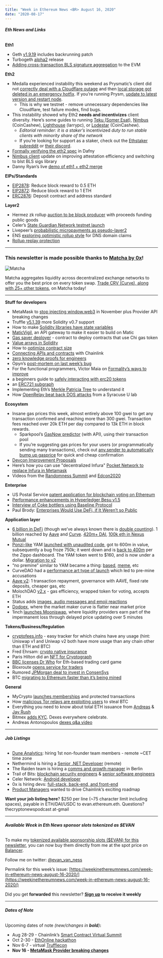 ```yaml
---
title: "Week in Ethereum News <BR> August 16, 2020"
date: "2020-08-17"
---
```


###### **Eth News and Links**

**Eth1**

- Geth [v1.9.19](https://github.com/ethereum/go-ethereum/releases/tag/v1.9.19) includes backrunning patch
- Turbogeth [alpha2](https://github.com/ledgerwatch/turbo-geth/releases/tag/v2020.08.02-alpha) release
- [Adding cross-transaction BLS signature aggregation](https://ethresear.ch/t/adding-cross-transaction-bls-signature-aggregation-to-ethereum/7844) to the EVM

**Eth2**

- Medalla experienced instability this weekend as Prysmatic’s client did not [correctly deal with a Cloudflare outage](https://docs.google.com/document/d/11RmitNRui10LcLCyoXY6B1INCZZKq30gEU6BEg3EWfk/edit#heading=h.d5qpimbr9o7y) and then [local storage got deleted in an emergency hotfix](https://twitter.com/terencechain/status/1294637848029585409). If you’re running Prysm, [update to latest version and restart node](https://github.com/prysmaticlabs/prysm/releases/tag/v1.0.0-alpha.22).
    - This is why we testnet - remove unnecessary dependencies like Cloudflare, test failure modes, find bugs.
- This instability showed why Eth2 **needs and incentivizes** client diversity. Here’s some guides to running [Teku (Somer Esat)](https://medium.com/@SomerEsat/guide-to-staking-on-ethereum-2-0-ubuntu-medalla-teku-170e2c52bd23), [Nimbus](https://www.coincashew.com/coins/overview-eth/guide-how-to-stake-on-eth2-with-nimbus) (CoinCashew), [Lighthouse](https://gist.github.com/Larrypcdotcom/fcd4e79c2cf02ce37ec6ed9797beca2c) (larrypc), or [Lodestar](https://www.coincashew.com/coins/overview-eth/guide-how-to-stake-on-eth2-with-lodestar) (CoinCashew).
    - _Editorial reminder: it is a staker’s_ incentivized _duty to run stable clients with minority share of the network_
    - If you’re looking for support as a staker, check out the [Ethstaker subreddit](https://www.reddit.com/r/ethstaker/) or [their discord](https://discord.com/invite/6fJw9qG).
- [Formally verifying the eth2 spec](https://consensys.net/blog/blockchain-development/formally-verifying-the-ethereum-2-0-phase-0-specifications/) in Dafny
- [Nimbus client](https://our.status.im/medalla-update/) update on improving attestation efficiency and switching to blst BLS sigs library
- Danny Ryan’s live [demo of eth1 + eth2 merge](https://youtube.com/watch?v=6iW1MeT-Cug%E2%80%A6)

**EIPs/Standards**

- [EIP2878](https://github.com/ethereum/EIPs/pull/2878): Reduce block reward to 0.5 ETH
- [EIP2872](https://github.com/ethereum/EIPs/blob/5a883ed1d738b8153ac69dc57146492b2596d646/eip-halvening.md): Reduce block reward to 1 ETH
- [ERC2876](https://github.com/junderw/EIPs/blob/bd4195448e2e5067c48c320e8c4abd7c8c37835a/EIPS/eip-2876.md): Deposit contract and address standard

**Layer2**

- Hermez zk rollup [auction to be block producer](https://blog.hermez.io/proof-of-donation-keeping-hermez-permissionless-and-giving-back-to-the-community/) with proceeds funding public goods
- Celer’s [State Guardian Network testnet launch](https://blog.celer.network/2020/08/10/state-guardian-network-beta-testnet-launches/)
- Livepeer’s [probabilistic micropayments as pseudo-layer2](https://forum.livepeer.org/t/how-are-livepeers-probabilistic-micropayments-holding-up-with-these-ethereum-high-gas-prices/1127)
- ENS [exploring optimistic rollup style](https://discuss.ens.domains/t/improving-gas-efficiency-of-dns-domain-claims-with-optimistic-verification/189) for DNS domain claims
- [Rollup replay protection](https://ethresear.ch/t/zkrollup-optimistic-rollup-replay-protection/6999)

* * *

### **This newsletter is made possible thanks to [Matcha by 0x](https://matcha.xyz/)!**

![Matcha](https://weekinethereumnews.com/wp-content/uploads/2020/06/matcha-avatar.png)[](https://cdn.substack.com/image/fetch/c_limit,f_auto,q_auto:good,fl_progressive:steep/https%3A%2F%2Fbucketeer-e05bbc84-baa3-437e-9518-adb32be77984.s3.amazonaws.com%2Fpublic%2Fimages%2F6bf41fc7-b9e9-46df-9eaf-049d4c4ca96e_280x280.png)

Matcha aggregates liquidity across decentralized exchange networks to offer you the best price on every token swap. [Trade CRV (Curve), along with 25+ other tokens](https://matcha.xyz/), on Matcha today!

* * *

**Stuff for developers**

- MetaMask to [stop injecting window.web3](https://medium.com/metamask/breaking-changes-to-the-metamask-provider-its-happening-eebc91fff1a7) in November plus Provider API breaking changes
- Truffle [v5.1.39](https://github.com/trufflesuite/truffle/releases/tag/v5.1.39) more Solidity v0.7 support
- How to make [Solidity libraries have state variables](https://dev.to/mudgen/solidity-libraries-can-t-have-state-variables-oh-yes-they-can-3ke9)
- [MaticVigil](https://medium.com/blockvigil/maticvigil-scalable-blockchain-api-for-everyone-2bc09489e602), an API gateway to make it easier to build on Matic
- [Gas saver deployer](https://twitter.com/emilianobonassi/status/1292788283592912896) - contract to deploy contracts that use Chi gas token
- [Value arrays in Solidity](https://medium.com/coinmonks/value-arrays-in-solidity-32ca65135d5b?source=friends_link&sk=3c2aaf53c7f776cf7d636112d311a48d)
- How to [optimize contract size](https://medium.com/coinmonks/how-to-optimize-eth-smart-contract-size-part-1-a393f444a1df)
- [Connecting APIs and contracts](https://blog.chain.link/apis-smart-contracts-and-how-to-connect-them/) with Chainlink
- [zero knowledge proofs for engineers](https://blog.zkga.me/intro-to-zksnarks)
- Opyn’s [post-mortem on last week’s bug](https://medium.com/opyn/opyn-eth-put-exploit-post-mortem-1a009e3347a8)
- For the functional programmers, Victor Maia on [Formality’s ways to improve](https://medium.com/@maiavictor/thoughts-about-formality-69aa730df481)
- a beginners guide to [safely interacting with erc20 tokens](https://soliditydeveloper.com/safe-erc20)
- an [ERC721 subgraph](https://twitter.com/wighawag/status/1293254549092872197)
- Implementing Eth’s [Merkle Patricia Tree](https://medium.com/@chiqing/merkle-patricia-trie-explained-ae3ac6a7e123) to understand it
- How [OpenRelay beat back DOS attacks](https://blog.openrelay.xyz/dos/thursday) from a Syracuse U lab

**Ecosystem**

- Insane gas prices this week, almost entirely above 100 gwei to get any transaction confirmed and reaching more than 300 gwei. Transaction fees reached over 20k ETH per day compared to 13k ETH in block rewards.
    - Sparkpool’s [GasNow predictor](https://www.gasnow.org/) (with API), using their transaction pool
    - If you’re suggesting gas prices for your users (or programmatically sending many transactions), check out [any.sender to automatically bump up gasprice](https://medium.com/anydot/how-well-does-any-sender-cope-during-events-like-yam-wednesday-ef4d30ed279e) for quick and cheap confirmation
- [Devcon Improvement Proposals](https://blog.ethereum.org/2020/08/14/announcing-devcon-improvement-proposals/)
- Here’s how you can use "decentralized Infura" [Pocket Network to replace Infura in Metamask](https://medium.com/pocket-network/making-metamask-highly-redundant-by-relaying-through-pockets-decentralized-ethereum-api-e556002043ad)
- Videos from the [Randomness Summit](https://www.youtube.com/watch?v=661hUozi9oo) and [Edcon2020](https://www.youtube.com/playlist?list=PL6-IF807eaBEqcWtWkNs0tPNbARehnk_8)

**Enterprise**

- US Postal Service [patent application for blockchain voting on Ethereum](https://pdfaiw.uspto.gov/.aiw?docid=20200258338&PageNum=34&IDKey=7A4F4EA40D1F&HomeUrl=http://appft.uspto.gov/netacgi/nph-Parser?Sect1=PTO1%2526Sect2=HITOFF%2526d=PG01%2526p=1%2526u=/netahtml/PTO/srchnum.html%2526r=1%2526f=G%2526l=50%2526s1=20200258338.PGNR.%2526OS=%2526RS=)
- [Performance enhancements in Hyperledger Besu v1.5](https://www.hyperledger.org/blog/2020/08/06/hyperledger-besu-1-5-performance-enhancements)
- [Interview of Coke bottlers using Baseline Protocol](https://youtu.be/7nQl3Nqr1JI?t=496)
- Paul Brody: [Enterprises Would Use DeFi, if It Weren’t so Public](https://www.coindesk.com/brody-defi)

**Application layer**

- [6 billion in DeFi](https://twitter.com/tayvano_/status/1295020525949878272) (though we’ve always known there is [double counting](https://twitter.com/damirbandalo/status/1295089928901140481)). 1 billion reached by [Aave](https://twitter.com/StaniKulechov/status/1294309152999845888) and [Curve](https://www.theblockcrypto.com/linked/75014/curve-becomes-third-defi-protocol-to-hit-1-billion-in-total-value-locked). [420m+ DAI](https://daistats.com/), [100k eth in Nexus Mutual](https://twitter.com/richardchen39/status/1294320288444948481)
- [Ponzi-like](https://blog.rotki.com/2020/08/13/sustainable-defi/) YAM [launched with unaudited code](https://medium.com/@yamfinance/yam-finance-d0ad577250c7), got to 600m in value, subsequently a bug froze 750k; it went down and is [back to 400m](https://yam.zippo.io/) per the Zippo dashboard. The YAM token went to $160, and is now under a dollar. [Migration to v2](https://medium.com/@yamfinance/yam-migration-faq-57c705688fe6)
- “no premine” similar to YAM became a thing: [based](https://www.coindesk.com/defi-degens-gaming-ethereum-money-legos), [meme](https://decrypt.co/38887/an-anti-meme-coin-joke-just-led-to-a-1-2-million-meme-coin), etc
- CurveDAO had a [performance art type of launch](https://twitter.com/CurveFinance/status/1294089573673455617) which led to pre-mine accusations
- [Aave v2](https://medium.com/aave/aave-v2-the-seamless-finance-d52075d97a70): 1 transaction repayment, governance with AAVE, fixed rate deposits, cheaper gas, etc
- MolochDAO [v2.x](https://medium.com/lexdaoism/introducing-moloch-dao-v2x-mystic-ethereum-contract-upgrades-c7984801d4db) - gas efficiency, wrapped token for voting, accepts ETH
- Status adds [images, audio messages and emoji reactions](https://our.status.im/v1-5-release-keycard-integration-and-notifications-for-android/)
- [Dodoex](https://medium.com/dodoex/dodo-a-revolution-in-on-chain-liquidity-7bc339b9d391), where the market maker curve is flatter near market price
- 1inch [launches Mooniswap](https://medium.com/@1inch.exchange/1inch-revolutionizes-automated-market-maker-amm-segment-with-mooniswap-e068c20d94c), where liquidity providers earn part of the impermanent loss through delayed price updating over 5 minutes

**Tokens/Business/Regulation**

- [cryptofees.info](https://cryptofees.info/) - easy tracker for which chains have any usage (hint: Uniswap v1 and Uniwap v2 both have more usage than any chain other than ETH and BTC)
- Fred Ehrsam: [crypto native insurance](https://www.fehrsam.xyz/blog/crypto-native-insurance-defi)
- Paris Hilton did an [NFT for Cryptograph](https://twitter.com/ParisHilton/status/1293751662536884224)
- [BBC licenses Dr Who](https://www.coindesk.com/doctor-who-to-enter-the-cryptoverse-as-bbc-plans-trading-card-game-on-ethereum-blockchain) for Eth-based trading card game
- Bloxroute [opens service for traders](https://medium.com/bloxroute/announcing-bloxroute-for-eth-defi-7db23e3db4c5)
- Rumored [JPMorgan deal to invest in ConsenSys](https://www.theblockcrypto.com/daily/74687/jpmorgan-consensys-investment-deal)
- BTC [migrating to Ethereum faster than it’s being mined](https://www.coindesk.com/wrapped-bitcoin-tokenized-faster-mined-defi)

**General**

- MyCrypto [launches memberships](https://medium.com/mycrypto/to-a-safer-more-sustainable-mycrypto-c3068bc75259) and protected transactions
- How [malicious Tor relays are exploiting users](https://medium.com/@nusenu/how-malicious-tor-relays-are-exploiting-users-in-2020-part-i-1097575c0cac) to steal BTC
- Everything you need to know about total ETH issuance from [Andreas](https://twitter.com/aantonop/status/1292877311570857990) & [Jay Rush](https://github.com/Great-Hill-Corporation/trueblocks-core/blob/develop/src/other/issuance/README.md)
- Bitmex [adds KYC](https://blog.bitmex.com/announcing-the-bitmex-user-verification-programme/). Dexes everywhere celebrate.
- Andreas Antonopoulos [dexes q&a video](https://www.youtube.com/watch?v=ugPa1r2OdIU)

* * *

###### **Job Listings**

- [Dune Analytics](https://careers.duneanalytics.com/): hiring 1st non-founder team members - remote ~CET time zone
- Nethermind is hiring a [Senior .NET Developer](https://justjoin.it/offers/nethermind-senior-net-engineer) (remote)
- The Raiden team is hiring a [comms and growth manager](https://angel.co/company/brainbot-group/jobs/549199-communications-and-growth-manager) in Berlin
- Trail of Bits: [blockchain security engineers](https://jobs.lever.co/trailofbits/4f459855-3299-462f-9e73-299a840d5baf) & [senior software engineers](https://jobs.lever.co/trailofbits/4fec3724-6ecb-4517-a092-5f9c12a60fc6)
- Celer Network: [Android developer](https://www.celer.network/career.html)
- 0x is hiring devs: [full-stack, back-end, and front-end](https://0x.org/about/jobs)
- [Product Managers](https://careers.smartcontract.com/o/product-manager-chainlink-core) wanted to drive Chainlink’s exciting roadmap

**Want your job listing here**? $250 per line (~75 character limit including spaces), payable in ETH/DAI/USDC to evan.ethereum.eth. Questions? thecryptonewspodcast at-gmail

* * *

###### **Available Week in Eth News sponsor slots tokenized as $EVAN**

To make my [tokenized available sponsorship slots ($EVAN) for this newsletter](https://www.evanvanness.com/post/625741875743227904/evan-is-live-on-balancer), you can now buy them directly from me at the spot price on [Balancer](https://balancer.exchange/#/swap/ether/0x89E3aC6Dd69C15e9223BE7649025d6F68Dab1d6a).

Follow me on twitter: [@evan\_van\_ness](https://twitter.com/evan_van_ness) 

Permalink for this week’s issue: [https://weekinethereumnews.com/week-in-ethereum-news-august-16-2020/](https://weekinethereumnews.com/week-in-ethereum-news-august-16-2020/)

Did you get **forwarded** this newsletter? **[Sign up](https://weekinethereum.substack.com/subscribe#about) to receive it weekly**

* * *

###### **Dates of Note**

Upcoming dates of note _(_new/changes in **bold**_)_**:**

- Aug 28-29 - Chainlink’s [Smart Contract Virtual Summit](https://www.smartcontractsummit.io/)
- Oct 2-30 - [EthOnline hackathon](https://www.ethonline.org/)
- Nov 6-7 - virtual [Trufflecon](https://www.trufflesuite.com/trufflecon2020)
- **Nov 16 - [MetaMask Provider breaking changes](https://medium.com/metamask/breaking-changes-to-the-metamask-provider-its-happening-eebc91fff1a7)**
